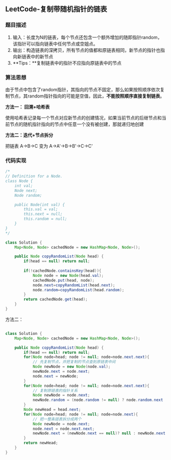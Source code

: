 ## LeetCode-复制带随机指针的链表

### 题目描述

1. 输入：长度为N的链表，每个节点还包含一个额外增加的随即指针random，该指针可以指向链表中任何节点或空姐点。
2. 输出：构造链表的深拷贝，所有节点的值都和原链表相同，新节点的指针也指向新链表中的新节点
3. **Tips：**复制链表中的指针不应指向原链表中的节点

### 算法思想

由于节点中包含了random指针，其指向的节点不固定，那么如果按照顺序依次复制节点，其random指针指向的可能是空值，因此，**不能按照顺序直接复制链表**。

**方法一： 回溯+哈希表**

使用哈希表记录每一个节点对应新节点的创建情况，如果当前节点的后继节点和当前节点的随机指针指向的节点中任意一个没有被创建，那就递归地创建

**方法二：迭代+节点拆分**

把链表 A→B→C 变为 A→A'→B→B'→C→C'

### 代码实现

```java
/*
// Definition for a Node.
class Node {
    int val;
    Node next;
    Node random;

    public Node(int val) {
        this.val = val;
        this.next = null;
        this.random = null;
    }
}
*/

class Solution {
    Map<Node, Node> cachedNode = new HashMap<Node, Node>();

    public Node copyRandomList(Node head) {
        if(head == null) return null;
        
        if(!cachedNode.containsKey(head)){
            Node node = new Node(head.val);
            cachedNode.put(head, node);
            node.next=copyRandomList(head.next);
            node.random=copyRandomList(head.random);
        }
        return cachedNode.get(head);
    }
}
```

方法二：

```java

class Solution {
    Map<Node, Node> cachedNode = new HashMap<Node, Node>();

    public Node copyRandomList(Node head) {
        if(head == null) return null;
        for(Node node=head; node != null; node=node.next.next){
            // 先复制节点，并把复制的节点查到原链表中间
            Node newNode = new Node(node.val);
            newNode.next = node.next;
            node.next = newNode;
        }
        for(Node node=head; node != null; node=node.next.next){
            // 复制原链表的指针关系
            Node newNode = node.next;
            newNode.random = (node.random != null) ? node.random.next : null;
        }
        Node newHead = head.next;
        for(Node node=head; node != null; node=node.next){
            // 把一整条链表拆分成两个
            Node newNode = node.next;
            node.next = node.next.next;
            newNode.next = (newNode.next == null)? null : newNode.next.next;
        }
        return newHead;
    }
}
```

